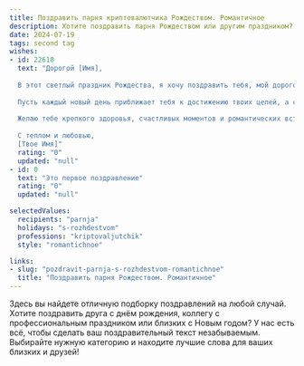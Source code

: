 ```yaml
---
title: Поздравить парня криптовалютчика Рождеством. Романтичное
description: Хотите поздравить парня Рождеством или другим праздником? Наш ИИ создаст незабываемое поздравление, а вы обязательно выделитесь среди других.  
date: 2024-07-19
tags: second tag
wishes:
- id: 22610
  text: "Дорогой [Имя],
  
  В этот светлый праздник Рождества, я хочу поздравить тебя, мой дорогой криптовалютчик, с чудесным временем, когда мир наполнен надеждой и радостью. Пусть этот праздник принесет тебе не только успех и процветание в твоих амбициозных начинаниях, но и море тепла, любви и уюта.
  
  Пусть каждый новый день приближает тебя к достижению твоих целей, а сердце наполняется радостью и спокойствием. Ты не только профессионал своего дела, но и человек, который умеет ценить красоту жизни и делиться ею с окружающими.
  
  Желаю тебе крепкого здоровья, счастливых моментов и романтических встреч, которые сделают твою жизнь еще более яркой и насыщенной. Пусть Рождество станет началом новых свершений и прекрасных воспоминаний.
  
  С теплом и любовью,
  [Твое Имя]"
  rating: "0"
  updated: "null"
- id: 0
  text: "Это первое поздравление"
  rating: "0"
  updated: "null"

selectedValues:
  recipients: "parnja"
  holidays: "s-rozhdestvom"
  professions: "kriptovaljutchik"
  style: "romantichnoe"

links:
- slug: "pozdravit-parnja-s-rozhdestvom-romantichnoe"
  title: "Поздравить парня Рождеством. Романтичное"
---
```


Здесь вы найдете отличную подборку поздравлений на любой случай. 
Хотите поздравить друга с днём рождения, коллегу с профессиональным праздником или близких с Новым годом? У нас есть всё, чтобы сделать ваш поздравительный текст незабываемым. Выбирайте нужную категорию и находите лучшие слова для ваших близких и друзей!
